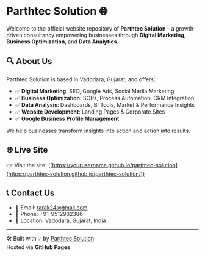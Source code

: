 # Parthtec Solution 🌐

Welcome to the official website repository of **Parthtec Solution** – a growth-driven consultancy empowering businesses through **Digital Marketing**, **Business Optimization**, and **Data Analytics**.

## 🔍 About Us

Parthtec Solution is based in Vadodara, Gujarat, and offers:

- ✅ **Digital Marketing**: SEO, Google Ads, Social Media Marketing
- ✅ **Business Optimization**: SOPs, Process Automation, CRM Integration
- ✅ **Data Analysis**: Dashboards, BI Tools, Market & Performance Insights
- ✅ **Website Development**: Landing Pages & Corporate Sites
- ✅ **Google Business Profile Management**

We help businesses transform insights into action and action into results.

## 🌐 Live Site

👉 Visit the site: ([https://yourusername.github.io/parthtec-solution](https://parthtec-solution.github.io/parthtec-solution/))

## 📞 Contact Us

- 📧 Email: tarak24@gmail.com
- 📱 Phone: +91-9512932386
- 📍 Location: Vadodara, Gujarat, India

---

🛠️ Built with 💡 by [Parthtec Solution](https://www.parthtecsolution.com)  
Hosted via **GitHub Pages**

